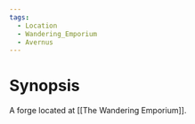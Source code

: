 ```yaml
---
tags:
  - Location
  - Wandering_Emporium
  - Avernus
---
```

# Synopsis
A forge located at [[The Wandering Emporium]].